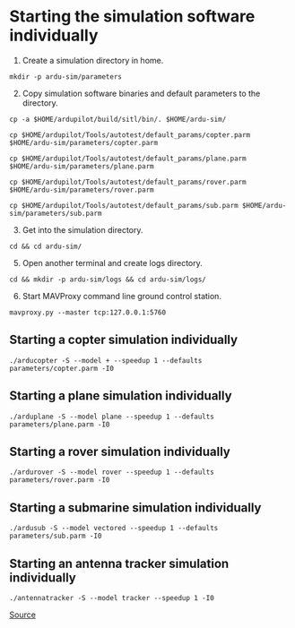 # Starting the simulation software individually
1. Create a simulation directory in home.

`mkdir -p ardu-sim/parameters`

2. Copy simulation software binaries and default parameters to the directory.

`cp -a $HOME/ardupilot/build/sitl/bin/. $HOME/ardu-sim/`

`cp $HOME/ardupilot/Tools/autotest/default_params/copter.parm $HOME/ardu-sim/parameters/copter.parm`

`cp $HOME/ardupilot/Tools/autotest/default_params/plane.parm $HOME/ardu-sim/parameters/plane.parm`

`cp $HOME/ardupilot/Tools/autotest/default_params/rover.parm $HOME/ardu-sim/parameters/rover.parm`

`cp $HOME/ardupilot/Tools/autotest/default_params/sub.parm $HOME/ardu-sim/parameters/sub.parm`

3. Get into the simulation directory.

`cd && cd ardu-sim/`

5. Open another terminal and create logs directory.

`cd && mkdir -p ardu-sim/logs && cd ardu-sim/logs/`

6. Start MAVProxy command line ground control station.

`mavproxy.py --master tcp:127.0.0.1:5760`
## Starting a copter simulation individually
`./arducopter -S --model + --speedup 1 --defaults parameters/copter.parm -I0`
## Starting a plane simulation individually
`./arduplane -S --model plane --speedup 1 --defaults parameters/plane.parm -I0`
## Starting a rover simulation individually
`./ardurover -S --model rover --speedup 1 --defaults parameters/rover.parm -I0`
## Starting a submarine simulation individually
`./ardusub -S --model vectored --speedup 1 --defaults parameters/sub.parm -I0`
## Starting an antenna tracker simulation individually
`./antennatracker -S --model tracker --speedup 1 -I0`

[Source](https://ardupilot.org/dev/docs/setting-up-sitl-on-linux.html)